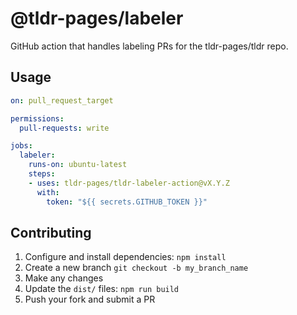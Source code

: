 # @tldr-pages/labeler

GitHub action that handles labeling PRs for the tldr-pages/tldr repo.

## Usage

```yaml
on: pull_request_target

permissions:
  pull-requests: write

jobs:
  labeler:
    runs-on: ubuntu-latest
    steps:
    - uses: tldr-pages/tldr-labeler-action@vX.Y.Z
      with:
        token: "${{ secrets.GITHUB_TOKEN }}"
```

## Contributing

1. Configure and install dependencies: `npm install`
1. Create a new branch `git checkout -b my_branch_name`
1. Make any changes
1. Update the `dist/` files: `npm run build`
1. Push your fork and submit a PR
